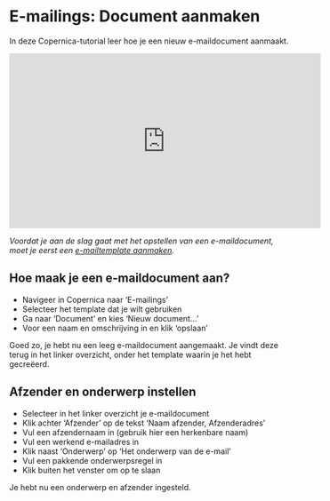 # E-mailings: Document aanmaken

In deze Copernica-tutorial leer hoe je een nieuw e-maildocument
aanmaakt.

<iframe width="560" height="315" src="https://www.youtube.com/embed/9QVub5gvmx4?list=PLgCg-YR2FABYm7GqM8_ZLDH98-DAc0yoq" frameborder="0" allowfullscreen="allowfullscreen"></iframe>

*Voordat je aan de slag gaat met het opstellen van een e-maildocument,
moet je eerst een [e-mailtemplate aanmaken](./emailings-creating-a-new-template.md).*

Hoe maak je een e-maildocument aan?
-----------------------------------

-   Navigeer in Copernica naar ‘E-mailings’
-   Selecteer het template dat je wilt gebruiken
-   Ga naar ‘Document’ en kies ‘Nieuw document...’
-   Voor een naam en omschrijving in en klik ‘opslaan’

Goed zo, je hebt nu een leeg e-maildocument aangemaakt. Je vindt deze
terug in het linker overzicht, onder het template waarin je het hebt
gecreëerd.

Afzender en onderwerp instellen
-------------------------------

-   Selecteer in het linker overzicht je e-maildocument
-   Klik achter ‘Afzender’ op de tekst ‘Naam afzender, Afzenderadres’
-   Vul een afzendernaam in (gebruik hier een herkenbare naam)
-   Vul een werkend e-mailadres in
-   Klik naast ‘Onderwerp’ op ‘Het onderwerp van de e-mail’
-   Vul een pakkende onderwerpsregel in
-   Klik buiten het venster om op te slaan

Je hebt nu een onderwerp en afzender ingesteld.
